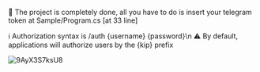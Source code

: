 🌌 The project is completely done, all you have to do is insert your telegram token at Sample/Program.cs [at 33 line]


ℹ️ Authorization syntax is /auth {username} {password}\n
⚠️ By default, applications will authorize users by the {kip} prefix


![9AyX3S7ksU8](https://github.com/subconstruction/eljur_telegram/assets/144381160/6bfc44c7-a1ad-4db2-9408-d5bf3db7aa46)
